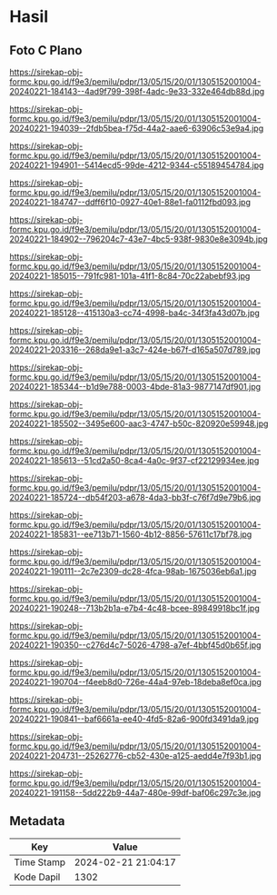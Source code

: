 # Hasil

## Foto C Plano

https://sirekap-obj-formc.kpu.go.id/f9e3/pemilu/pdpr/13/05/15/20/01/1305152001004-20240221-184143--4ad9f799-398f-4adc-9e33-332e464db88d.jpg

https://sirekap-obj-formc.kpu.go.id/f9e3/pemilu/pdpr/13/05/15/20/01/1305152001004-20240221-194039--2fdb5bea-f75d-44a2-aae6-63906c53e9a4.jpg

https://sirekap-obj-formc.kpu.go.id/f9e3/pemilu/pdpr/13/05/15/20/01/1305152001004-20240221-194901--5414ecd5-99de-4212-9344-c55189454784.jpg

https://sirekap-obj-formc.kpu.go.id/f9e3/pemilu/pdpr/13/05/15/20/01/1305152001004-20240221-184747--ddff6f10-0927-40e1-88e1-fa0112fbd093.jpg

https://sirekap-obj-formc.kpu.go.id/f9e3/pemilu/pdpr/13/05/15/20/01/1305152001004-20240221-184902--796204c7-43e7-4bc5-938f-9830e8e3094b.jpg

https://sirekap-obj-formc.kpu.go.id/f9e3/pemilu/pdpr/13/05/15/20/01/1305152001004-20240221-185015--791fc981-101a-41f1-8c84-70c22abebf93.jpg

https://sirekap-obj-formc.kpu.go.id/f9e3/pemilu/pdpr/13/05/15/20/01/1305152001004-20240221-185128--415130a3-cc74-4998-ba4c-34f3fa43d07b.jpg

https://sirekap-obj-formc.kpu.go.id/f9e3/pemilu/pdpr/13/05/15/20/01/1305152001004-20240221-203316--268da9e1-a3c7-424e-b67f-d165a507d789.jpg

https://sirekap-obj-formc.kpu.go.id/f9e3/pemilu/pdpr/13/05/15/20/01/1305152001004-20240221-185344--b1d9e788-0003-4bde-81a3-9877147df901.jpg

https://sirekap-obj-formc.kpu.go.id/f9e3/pemilu/pdpr/13/05/15/20/01/1305152001004-20240221-185502--3495e600-aac3-4747-b50c-820920e59948.jpg

https://sirekap-obj-formc.kpu.go.id/f9e3/pemilu/pdpr/13/05/15/20/01/1305152001004-20240221-185613--51cd2a50-8ca4-4a0c-9f37-cf22129934ee.jpg

https://sirekap-obj-formc.kpu.go.id/f9e3/pemilu/pdpr/13/05/15/20/01/1305152001004-20240221-185724--db54f203-a678-4da3-bb3f-c76f7d9e79b6.jpg

https://sirekap-obj-formc.kpu.go.id/f9e3/pemilu/pdpr/13/05/15/20/01/1305152001004-20240221-185831--ee713b71-1560-4b12-8856-57611c17bf78.jpg

https://sirekap-obj-formc.kpu.go.id/f9e3/pemilu/pdpr/13/05/15/20/01/1305152001004-20240221-190111--2c7e2309-dc28-4fca-98ab-1675036eb6a1.jpg

https://sirekap-obj-formc.kpu.go.id/f9e3/pemilu/pdpr/13/05/15/20/01/1305152001004-20240221-190248--713b2b1a-e7b4-4c48-bcee-89849918bc1f.jpg

https://sirekap-obj-formc.kpu.go.id/f9e3/pemilu/pdpr/13/05/15/20/01/1305152001004-20240221-190350--c276d4c7-5026-4798-a7ef-4bbf45d0b65f.jpg

https://sirekap-obj-formc.kpu.go.id/f9e3/pemilu/pdpr/13/05/15/20/01/1305152001004-20240221-190704--f4eeb8d0-726e-44a4-97eb-18deba8ef0ca.jpg

https://sirekap-obj-formc.kpu.go.id/f9e3/pemilu/pdpr/13/05/15/20/01/1305152001004-20240221-190841--baf6661a-ee40-4fd5-82a6-900fd3491da9.jpg

https://sirekap-obj-formc.kpu.go.id/f9e3/pemilu/pdpr/13/05/15/20/01/1305152001004-20240221-204731--25262776-cb52-430e-a125-aedd4e7f93b1.jpg

https://sirekap-obj-formc.kpu.go.id/f9e3/pemilu/pdpr/13/05/15/20/01/1305152001004-20240221-191158--5dd222b9-44a7-480e-99df-baf06c297c3e.jpg


## Metadata

| Key        | Value               |
| ---------- | ------------------- |
| Time Stamp | 2024-02-21 21:04:17 |
| Kode Dapil | 1302                |



